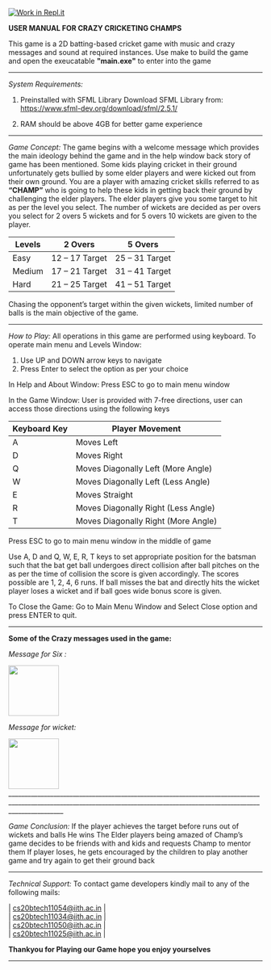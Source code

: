 [![Work in Repl.it](https://classroom.github.com/assets/work-in-replit-14baed9a392b3a25080506f3b7b6d57f295ec2978f6f33ec97e36a161684cbe9.svg)](https://classroom.github.com/online_ide?assignment_repo_id=402849&assignment_repo_type=GroupAssignmentRepo)

**USER MANUAL FOR CRAZY CRICKETING CHAMPS**
                                                          
This game is a 2D batting-based cricket game with music and crazy messages and sound at required instances. Use make to build the game and open the exeucatable 
**"main.exe"** to enter into the game 
_____________________________________________________________________________________________________________________________________________________________________________

_System Requirements:_ 
1) Preinstalled with SFML Library
   Download SFML Library from: https://www.sfml-dev.org/download/sfml/2.5.1/

2) RAM should be above 4GB for better game experience 
_____________________________________________________________________________________________________________________________________________________________________________

_Game Concept:_
The game begins with a welcome message which provides the main ideology behind the game and in the help window back story of game has been mentioned. 
Some kids playing cricket in their ground unfortunately gets bullied by some elder players and were kicked out from their own ground. 
You are a player with amazing cricket skills referred to as **“CHAMP”** who is going to help these kids in getting back their ground by challenging the elder players.
The elder players give you some target to hit as per the level you select. The number of wickets are decided as per overs you select for 2 overs 5 wickets
and for 5 overs 10 wickets are given to the player. 

|Levels  	|     2 Overs	         |       5 Overs       |
|---------|----------------------|---------------------|
|Easy	    |   12 – 17 Target	   |     25 – 31 Target  |
|Medium	  |   17 – 21 Target	   |     31 – 41 Target  |
|Hard	    |   21 – 25 Target	   |     41 – 51 Target  |

Chasing the opponent’s target within the given wickets, limited number of balls is the main objective of the game. 
_____________________________________________________________________________________________________________________________________________________________________________

_How to Play:_
All operations in this game are performed using keyboard.
To operate main menu and Levels Window:
1) Use UP and DOWN arrow keys to navigate
2) Press Enter to select the option as per your choice

In Help and About Window:
Press ESC to go to main menu window 

In the Game Window:
User is provided with 7-free directions, user can access those directions using the following keys

|Keyboard Key	| Player Movement                    |
|-------------|------------------------------------| 
|   A	        | Moves Left                         |
|   D	        | Moves Right                        |
|   Q	        | Moves Diagonally Left (More Angle) |
|   W	        | Moves Diagonally Left (Less Angle) |
|   E	        | Moves Straight                     |
|   R	        | Moves Diagonally Right (Less Angle)|
|   T	        | Moves Diagonally Right (More Angle)|

 Press ESC to go to main menu window in the middle of game

Use A, D and Q, W, E, R, T keys to set appropriate position for the batsman such that the bat get ball undergoes direct collision after ball pitches
on the as per the time of collision the score is given accordingly. The scores possible are 1, 2, 4, 6 runs. If ball misses the bat and directly hits the 
wicket player loses a wicket and if ball goes wide bonus score is given. 

To Close the Game:
Go to Main Menu Window and Select Close option and press ENTER to quit.
_____________________________________________________________________________________________________________________________________________________________________________

**Some of the Crazy messages used in the game:**

_Message for Six :_

<img src="https://github.com/IITH-CS1023/cs1023-sdf-project-team-13/blob/main/Textures/Six%20message.png" width="100">

_Message for wicket:_

<img src="https://github.com/IITH-CS1023/cs1023-sdf-project-team-13/blob/main/Textures/Wicket%20message.jpg" width="100">
_____________________________________________________________________________________________________________________________________________________________________________

_Game Conclusion:_
If the player achieves the target before runs out of wickets and balls He wins
The Elder players being amazed of Champ’s game decides to be friends with and kids and requests Champ to mentor them
If player loses, he gets encouraged by the children to play another game and try again to get their ground back
_____________________________________________________________________________________________________________________________________________________________________________

_Technical Support:_
To contact game developers kindly mail to any of the following mails:

| cs20btech11054@iith.ac.in |  
| cs20btech11034@iith.ac.in |  
| cs20btech11050@iith.ac.in |  
| cs20btech11025@iith.ac.in |

**Thankyou for Playing our Game hope you enjoy yourselves** 
_____________________________________________________________________________________________________________________________________________________________________________


